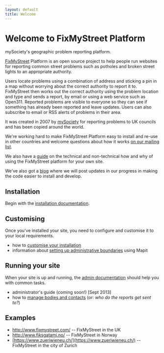 ```yaml
---
layout: default
title: Welcome
---
```


Welcome to FixMyStreet Platform
===============================

<p class="lead">mySociety's geographic problem reporting platform.</p>

[FixMyStreet](http://www.fixmystreet.com/) Platform is an open source project
to help people run websites for reporting common street problems such as
potholes and broken street lights to an appropriate authority.

Users locate problems using a combination of address and sticking a pin in a
map without worrying about the correct authority to report it to. FixMyStreet
then works out the correct authority using the problem location and type and
sends a report, by email or using a web service such as Open311. Reported
problems are visible to everyone so they can see if something has already been
reported and leave updates. Users can also subscribe to email or RSS alerts of
problems in their area.

It was created in 2007 by [mySociety](http://www.mysociety.org/) for reporting
problems to UK councils and has been copied around the world.

We're working hard to make FixMyStreet Platform easy to install and re-use in
other countries and welcome questions about how it works
[on our mailing list](https://secure.mysociety.org/admin/lists/mailman/listinfo/fixmystreet).

We also have a [guide](The-FixMyStreet-Platform-DIY-Guide-v1.1.pdf) on the technical and non-technical how and why of
using the FixMyStreet platform for your own site.

We've also got a [blog](blog/) where we will post updates in our progress
in making the code easier to install and develop.

Installation
------------

Begin with the [installation documentation](install/).

Customising
-----------

Once you've installed your site, you need to configure and customise it to
your local requirements.

* how to [customise your installation](customising/)
* information about [setting up administrative boundaries](customising/fms_and_mapit) using Mapit

Running your site
-----------------

When your site is up and running, the [admin documentation](running/) should
help you with common tasks.

* administrator's guide (coming soon!) \[Sept 2013\]
* how to [manage bodies and contacts](running/bodies_and_contacts) (or: _who do the reports get sent to?_)

Examples
--------

* <http://www.fixmystreet.com/> -- FixMyStreet in the UK
* <http://www.fiksgatami.no/> -- FixMyStreet in Norway
* [https://www.zueriwieneu.ch/](https://www.zueriwieneu.ch/) -- FixMyStreet in the city of Zurich



